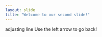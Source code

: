```yaml
---
layout: slide
title: "Welcome to our second slide!"
---
```

adjusting line
Use the left arrow to go back!
